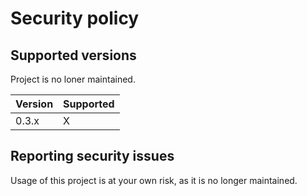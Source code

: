 # Security policy

## Supported versions

Project is no loner maintained.

| Version | Supported          |
|---------|--------------------|
| 0.3.x   | X |

## Reporting security issues

Usage of this project is at your own risk, as it is no longer maintained.
